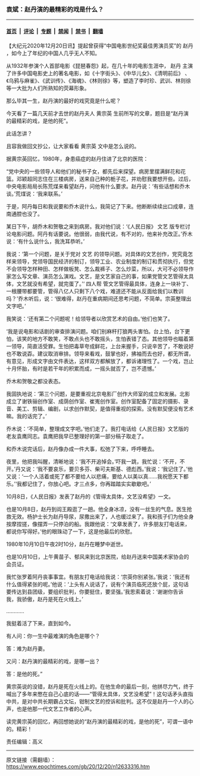 ### 袁斌：赵丹演的最精彩的戏是什么？

---

#### [首页](../../../..?n12633316) &nbsp;|&nbsp; [评论](../../../../../epoch-comment?n12633316) &nbsp;|&nbsp; [专题](../../../../../epoch-special?n12633316) &nbsp;|&nbsp; [禁闻](../../../../../epoch-news?n12633316) &nbsp;|&nbsp; [禁书](../../../../../books?n12633316) &nbsp;|&nbsp; [翻墙](https://github.com/gfw-breaker/nogfw/blob/master/README.md?n12633316)


<div class="post_content" id="artbody" itemprop="articleBody">
 <!-- article content begin -->
 <p>
  【大纪元2020年12月20日讯】提起曾获得“中国电影世纪奖最佳男演员奖”的
  <ok href="https://www.epochtimes.com/gb/tag/%E8%B5%B5%E4%B8%B9.html">
   赵丹
  </ok>
  ，如今上了年纪的中国人几乎无人不知。
 </p>
 <p>
  从1932年参演个人首部电影《琵琶春怨》起，在几十年的电影生涯中，
  <ok href="https://www.epochtimes.com/gb/tag/%E8%B5%B5%E4%B8%B9.html">
   赵丹
  </ok>
  主演了许多中国电影史上的著名电影，如《十字街头》、《中华儿女》、《清明前后》 、《乌鸦与麻雀》、《武训传》、《海魂》、《林则徐》等，塑造了李时珍、武训、林则徐等一大批为人们所熟知的荧幕形象。
 </p>
 <p>
  那么毕其一生，赵丹演的最好的戏究竟是什么呢？
 </p>
 <p>
  今天看了一篇几天前才去世的赵丹夫人
  <ok href="https://www.epochtimes.com/gb/tag/%E9%BB%84%E5%AE%97%E8%8B%B1.html">
   黄宗英
  </ok>
  生前所写的文章，题目是“赵丹演的最精彩的戏，是他的死”。
 </p>
 <p>
  此话怎讲？
 </p>
 <p>
  且容我做回文抄公，让大家看看
  <ok href="https://www.epochtimes.com/gb/tag/%E9%BB%84%E5%AE%97%E8%8B%B1.html">
   黄宗英
  </ok>
  文中是怎么说的。
 </p>
 <p>
  据黄宗英回忆，1980年，身患癌症的赵丹住进了北京的医院：
 </p>
 <p>
  “党中央的一些领导人和他们的秘书子女，都先后来探望。病房里摆满鲜花和花篮。邓颖超同志住在三楼病房，送来自己种的栀子花，并劝慰我要想开些。过后，中央电影局局长陈荒煤来看望赵丹，问他有什么要求。赵丹说：‘有些话想和乔木谈。’荒煤说：‘我来联系。’
 </p>
 <p>
  于是，阿丹每日和我说要和乔木说什么，我简记了下来。他断断续续出口成章，连南通腔也没了。
 </p>
 <p>
  某日下午，胡乔木和贺敬之来到病房。我对他们说：‘《人民日报》
  <ok href="https://www.epochtimes.com/gb/tag/%E6%96%87%E8%89%BA.html">
   文艺
  </ok>
  版专栏讨论电影问题。阿丹有话要说。他很弱，由我代说，有不对的，他来补充改正。’乔木说：‘有什么说什么，我洗耳恭听。’
 </p>
 <p>
  我说：‘第一个问题，是关于党对
  <ok href="https://www.epochtimes.com/gb/tag/%E6%96%87%E8%89%BA.html">
   文艺
  </ok>
  的领导问题。对具体的文艺创作，党究竟怎样来领导，党领导国民经济的制订，领导工业、农业制度的制订和贯彻执行，但党不会领导怎样种田、怎样做板凳、怎么裁裤子、怎么炒菜，所以，大可不必领导作家怎么写文章、演员怎么演戏。文艺，是文艺家自己的事，如果党管文艺管得太具体，文艺就没有希望，就完蛋了。’‘
  <ok href="https://www.epochtimes.com/gb/tag/%E5%9B%9B%E4%BA%BA%E5%B8%AE.html">
   四人帮
  </ok>
  管文艺管得最具体，连身上一块补丁、一根腰带都要管，管得八亿人只剩下八个戏，难道还不能从反面给我们以教训吗？’乔木听后，说：‘很难得，赵丹在重病期间还思考问题，不简单。宗英整理出文字吧。’
 </p>
 <p>
  我笑说：‘还有第二个问题呢！给领导者以欣赏艺术的自由。’他们也笑了。
 </p>
 <p>
  ‘我是说电影和话剧的审查排演问题。咱们别麻秆打狼两头害怕。台上怕，台下更怕，该笑的地方不敢笑，不敢点头也不敢摇头，生怕表错了态。其他领导也瞄着第一领导，简直活受罪。生怕把毒草夸成鲜花，上台来握手，只说辛苦了，不敢说好也不敢说孬。建议取消审排。领导来看戏，鼓掌也好，拂袖而去也好，都无所谓，有意见，形成文字由文件表达，这样双方都解放了，都诉诸理性了。一个戏，岂止十月怀胎，有时是若干年的积累而成，一摇头就否了，岂不遗憾。’
 </p>
 <p>
  乔木和贺敬之都没表态。
 </p>
 <p>
  我固执地说：‘第三个问题，是要重视北京电影厂创作大师室的成立和发展。北影成立了谢铁骊创作室、成荫创作室、崔嵬创作室。创作室配备了固定的摄影、录音、美工、剪辑、编剧，以求创作默契，是值得重视的探索。没有默契便没有艺术嘛。我的话完了。’
 </p>
 <p>
  乔木说：‘不简单，整理成文字吧。’他们走了。我打电话给《人民日报》文艺版的老友袁鹰同志。袁鹰把我早已整理好的第一部分稿子取走了。
 </p>
 <p>
  和乔木说完话后，赵丹像办成一件大事，松弛了下来，呼呼睡去。
 </p>
 <p>
  夜里，他把我叫醒，清晰地说：‘我不开追悼会。’吓我一跳，我忙说：‘不开，不开。’丹又说：‘我不要哀乐，要贝多芬、柴可夫斯基、德彪西。’我说：‘我记住了。’他又说：‘一个人活着或死了都不要给人以悲痛，要给人以美以真……我祝愿天下都乐。’‘我都记住了，你放心吧。才三点多，你再踏踏实实歇歇吧。’
 </p>
 <p>
  10月8日，《人民日报》发表了赵丹的《管得太具体，文艺没希望》一文。
 </p>
 <p>
  也是10月8日，赵丹到阎王殿逛了一趟。他全身冰凉，没有一丝生的气息。医生抢救无效。杨护士长为赵丹导尿，尿撒出来了，人也缓过来了。我和孩子们为他全身按摩捏搓，像摆弄一只停泊的船。我跟他说：‘文章发表了，许多朋友打电话来，都说你写得好。’他的眼珠动了一下，这是他最后的欣慰。
 </p>
 <p>
  1980年10月10日午夜2时10分，赵丹在睡梦中逝世。
 </p>
 <p>
  也是10月10日，上午黄苗子、郁风来到北京医院，给赵丹送来中国美术家协会的会员证。
 </p>
 <p>
  我忙张罗着阿丹丧事事宜。有朋友打电话给我说：‘宗英你别紧张。’我说：‘我还有什么值得紧张的呢。’他说：‘上头有人说话了，说有个演员临死还放个屁，这句话要传达到县团级，要组织批判，你要挺住，要坚强。’我思索着说：‘谢谢你告诉我，我骄傲，赵丹是死在火线上。’
 </p>
 <p>
  …………
 </p>
 <p>
  我挺着活了下来，直到如今。
 </p>
 <p>
  有人问：你一生中最难演的角色是哪个？
 </p>
 <p>
  答：难为赵丹妻。
 </p>
 <p>
  又问：赵丹演的最精彩的戏，是哪一出？
 </p>
 <p>
  答：是他的死。”
 </p>
 <p>
  黄宗英说的没错，赵丹是死在火线上的。在他生命的最后一刻，他拼尽力气，终于喊出了多年来憋在自己心底的话——“管得太具体，文艺没希望”！这句话矛头直指中共，是对中共长期霸占文坛，钳制文艺的控诉和批判。这不仅是赵丹一个人的心声，也是他那一代文艺工作者的心声。
 </p>
 <p>
  读完黄宗英的回忆，再回想她说的“赵丹演的最精彩的戏，是他的死”，可谓一语中的。精彩！
 </p>
 <p>
  责任编辑：高义
 </p>
 <!-- article content end -->
 <div id="below_article_ad">
 </div>
</div>


---

原文链接（需翻墙）：https://www.epochtimes.com/gb/20/12/20/n12633316.htm